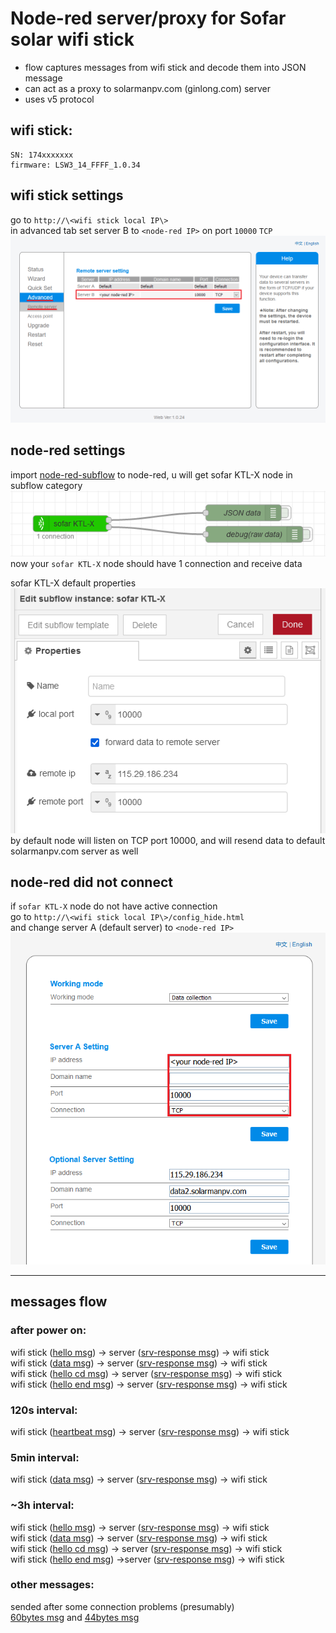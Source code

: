 # Node-red server/proxy for Sofar solar wifi stick

- flow captures messages from wifi stick and decode them into JSON message
- can act as a proxy to solarmanpv.com (ginlong.com) server
- uses v5 protocol

## wifi stick:

    SN: 174xxxxxxx
    firmware: LSW3_14_FFFF_1.0.34

## wifi stick settings

go to `http://\<wifi stick local IP\>`  
in advanced tab set server B to `<node-red IP>` on port `10000` `TCP`  
![advanced settings](images/wifi-stick-advanced-settings.png)  

## node-red settings

import [node-red-subflow](node-red-subflow.json) to node-red, u will get sofar KTL-X node in subflow category  
![subflow example](images/subflow-node-example.png)  
now your `sofar KTL-X` node should have 1 connection and receive data  

sofar KTL-X default properties  
![subflow properties](images/subflow-properties.png)  
by default node will listen on TCP port 10000, and will resend data to default solarmanpv.com server as well  

## node-red did not connect

if `sofar KTL-X` node do not have active connection  
go to `http://\<wifi stick local IP\>/config_hide.html`  
and change server A (default server) to `<node-red IP>`  
![advanced settings](images/wifi-stick-hidden-menu.png)  

---
## messages flow

### after power on:

wifi stick ([hello msg](messages/decode_hello-msg.md)) -> server ([srv-response msg](messages/decode_srv-response.md)) -> wifi stick  
wifi stick ([data msg](messages/decode_data.md)) -> server ([srv-response msg](messages/decode_srv-response.md)) -> wifi stick  
wifi stick ([hello cd msg](messages/decode_hello_cd-msg.md)) -> server ([srv-response msg](messages/decode_srv-response.md)) -> wifi stick  
wifi stick ([hello end msg](messages/decode_hello_end-msg.md)) -> server ([srv-response msg](messages/decode_srv-response.md)) -> wifi stick  

### 120s interval:

wifi stick ([heartbeat msg](messages/decode_heartbeat.md)) -> server ([srv-response msg](messages/decode_srv-response.md)) -> wifi stick

### 5min interval:

wifi stick ([data msg](messages/decode_data.md)) -> server ([srv-response msg](messages/decode_srv-response.md)) -> wifi stick

### ~3h interval:

wifi stick ([hello msg](messages/decode_hello-msg.md)) -> server ([srv-response msg](messages/decode_srv-response.md)) -> wifi stick  
wifi stick ([data msg](messages/decode_data.md)) -> server ([srv-response msg](messages/decode_srv-response.md)) -> wifi stick  
wifi stick ([hello cd msg](messages/decode_hello_cd-msg.md)) -> server ([srv-response msg](messages/decode_srv-response.md)) -> wifi stick  
wifi stick ([hello end msg](messages/decode_hello_end-msg.md)) ->server ([srv-response msg](messages/decode_srv-response.md)) -> wifi stick

### other messages:

sended after some connection problems (presumably)  
[60bytes msg](messages/decode_60.md) and [44bytes msg](messages/decode_44.md)  
